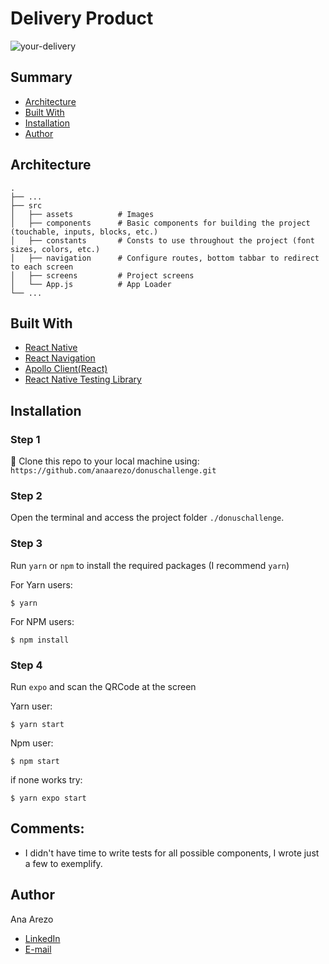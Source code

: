 # Delivery Product

![your-delivery](https://user-images.githubusercontent.com/13490305/87845381-14a50080-c89d-11ea-898c-c88fea78f943.png)

## Summary
- [Architecture](#architecture)
- [Built With](#built-with)
- [Installation](#installation)
- [Author](#author)

 ## Architecture
 
    .
    ├── ...
    ├── src                    
    │   ├── assets          # Images
    │   ├── components      # Basic components for building the project (touchable, inputs, blocks, etc.)
    │   ├── constants       # Consts to use throughout the project (font sizes, colors, etc.)
    │   ├── navigation      # Configure routes, bottom tabbar to redirect to each screen
    │   ├── screens         # Project screens
    │   └── App.js          # App Loader
    └── ...

## Built With

- [React Native](https://reactnative.dev/)
- [React Navigation](https://reactnavigation.org/)
- [Apollo Client(React)](https://www.apollographql.com/docs/react/)
- [React Native Testing Library](https://www.native-testing-library.com/)


## Installation


### Step 1
👯 Clone this repo to your local machine using:
 `https://github.com/anaarezo/donuschallenge.git`


### Step 2
Open the terminal and access the project folder `./donuschallenge`.

### Step 3
Run `yarn` or `npm` to install the required packages (I recommend `yarn`)

For Yarn users: 
```shell
$ yarn
```
For NPM users:

```shell
$ npm install
```

### Step 4

Run `expo` and scan the QRCode at the screen

Yarn user:
```shell
$ yarn start
```
Npm user:
```shell
$ npm start
```
if none works try:
```shell
$ yarn expo start
```

## Comments:

* I didn't have time to write tests for all possible components, I wrote just a few to exemplify.

## Author

Ana Arezo 
- [LinkedIn](https://www.linkedin.com/in/anaarezo/)
- [E-mail](mailto:laura.arezo@gmail.com)
